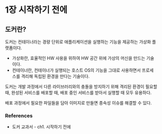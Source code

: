 # 1장 시작하기 전에

## 도커란?
도커는 컨테이너라는 경량 단위로 애플리케이션을 실행하는 기능을 제공하는 가상화 플랫폼이다.
* 가상화란, 효율적인 HW 사용을 위하여 HW 공간 위에 가상의 머신을 만드는 기술이다.
* 컨테이너란, 컨테이너가 실행되는 호스트 OS의 기능을 그대로 사용하면서 프로세스를 격리해 독립된 환경을 만다는 기술이다.

도커는 개발 과정에서 다른 라이브러리와의 충돌을 방지하기 위해 격리된 환경이 필요할 때, 
완성된 서비스를 배포할 때, 배포 중인 서비스를 받아서 실행할 때 모두 유용하다.

배포 과정에서 필요한 파일들을 담아 이미지로 만들면 종속성 이슈를 해결할 수 있다.

### References
* 도커 교과서 - ch1. 시작하기 전에